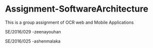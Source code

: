 # Assignment-SoftwareArchitecture
This is a group assignment of OCR web and Mobile Applications

SE/2016/029 -zeenayouhan

SE/2016/025 -ashenmalaka
